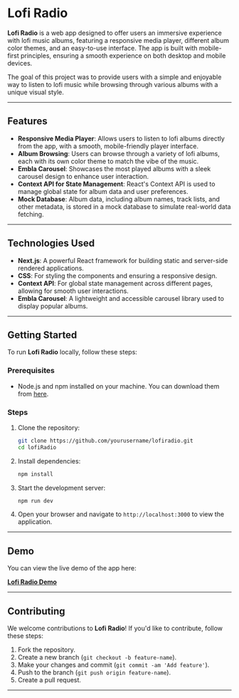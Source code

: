 # Lofi Radio

**Lofi Radio** is a web app designed to offer users an immersive experience with lofi music albums, featuring a responsive media player, different album color themes, and an easy-to-use interface. The app is built with mobile-first principles, ensuring a smooth experience on both desktop and mobile devices.

The goal of this project was to provide users with a simple and enjoyable way to listen to lofi music while browsing through various albums with a unique visual style.

---

## Features

- **Responsive Media Player**: Allows users to listen to lofi albums directly from the app, with a smooth, mobile-friendly player interface.
- **Album Browsing**: Users can browse through a variety of lofi albums, each with its own color theme to match the vibe of the music.
- **Embla Carousel**: Showcases the most played albums with a sleek carousel design to enhance user interaction.
- **Context API for State Management**: React's Context API is used to manage global state for album data and user preferences.
- **Mock Database**: Album data, including album names, track lists, and other metadata, is stored in a mock database to simulate real-world data fetching.

---

## Technologies Used

- **Next.js**: A powerful React framework for building static and server-side rendered applications.
- **CSS**: For styling the components and ensuring a responsive design.
- **Context API**: For global state management across different pages, allowing for smooth user interactions.
- **Embla Carousel**: A lightweight and accessible carousel library used to display popular albums.

---

## Getting Started

To run **Lofi Radio** locally, follow these steps:

### Prerequisites

- Node.js and npm installed on your machine. You can download them from [here](https://nodejs.org/).

### Steps

1. Clone the repository:
   ```bash
   git clone https://github.com/yourusername/lofiradio.git
   cd lofiRadio
   ```

2. Install dependencies:
   ```bash
   npm install
   ```

3. Start the development server:
   ```bash
   npm run dev
   ```

4. Open your browser and navigate to `http://localhost:3000` to view the application.

---

## Demo

You can view the live demo of the app here:

[**Lofi Radio Demo**](https://lofiradio-proj.vercel.app/)

---

## Contributing

We welcome contributions to **Lofi Radio**! If you'd like to contribute, follow these steps:

1. Fork the repository.
2. Create a new branch (`git checkout -b feature-name`).
3. Make your changes and commit (`git commit -am 'Add feature'`).
4. Push to the branch (`git push origin feature-name`).
5. Create a pull request.

---

